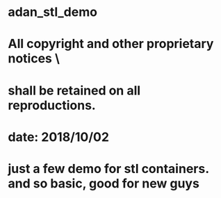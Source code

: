 # adan_stl_demo
# All copyright and other proprietary notices \
# shall be retained on all reproductions.
# date: 2018/10/02
# 
# just a few demo for stl containers. and so basic, good for new guys
